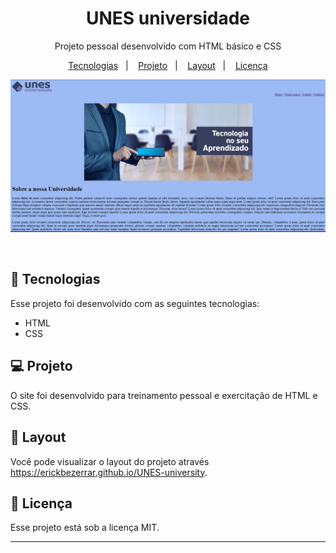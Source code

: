 <h1 align="center"> UNES universidade </h1>

<p align="center">
Projeto pessoal desenvolvido com HTML básico e CSS
</p>

<p align="center">
  <a href="#-tecnologias">Tecnologias</a>&nbsp;&nbsp;&nbsp;|&nbsp;&nbsp;&nbsp;
  <a href="#-projeto">Projeto</a>&nbsp;&nbsp;&nbsp;|&nbsp;&nbsp;&nbsp;
  <a href="#-layout">Layout</a>&nbsp;&nbsp;&nbsp;|&nbsp;&nbsp;&nbsp;
  <a href="#memo-licença">Licença</a>
</p>

<p align="center">
  <img alt="License" src="https://github.com/ErickBezerrar/UNES-university/blob/main/images/Screenshot_20221128_045828.png">
</p>

<br>


## 🚀 Tecnologias

Esse projeto foi desenvolvido com as seguintes tecnologias:

- HTML 
- CSS

## 💻 Projeto

O site foi desenvolvido para treinamento pessoal e exercitação de HTML e CSS.

## 🔖 Layout

Você pode visualizar o layout do projeto através https://erickbezerrar.github.io/UNES-university.

## :memo: Licença

Esse projeto está sob a licença MIT.

---
